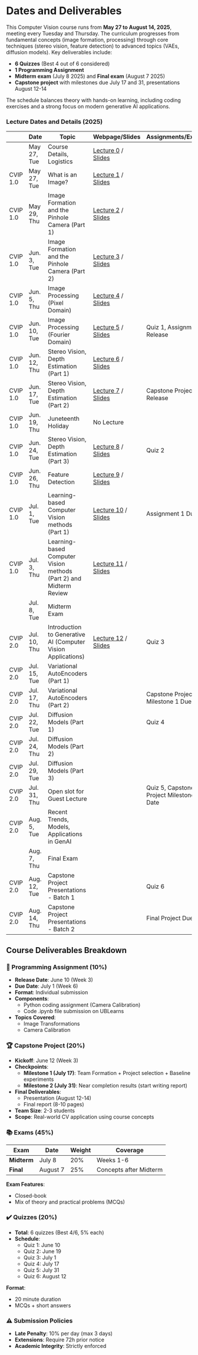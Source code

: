 # Dates and Deliverables

This Computer Vision course runs from **May 27 to August 14, 2025**, meeting every Tuesday and Thursday. The curriculum progresses from fundamental concepts (image formation, processing) through core techniques (stereo vision, feature detection) to advanced topics (VAEs, diffusion models). Key deliverables include:
- **6 Quizzes** (Best 4 out of 6 considered)
- **1 Programming Assignment** 
- **Midterm exam** (July 8 2025) and **Final exam** (August 7 2025)
- **Capstone project** with milestones due July 17 and 31, presentations August 12-14

The schedule balances theory with hands-on learning, including coding exercises and a strong focus on modern generative AI applications.

### Lecture Dates and Details (2025)

| | **Date** | **Topic** | **Webpage/Slides** |**Assignments/Exercises** |
|-|-|-|-|-|
| | May 27, Tue   | Course Details, Logistics | [Lecture 0](syllabus.md) / [Slides](https://slides.com/naresh-ub/cvip-lec-0)| 
| CVIP 1.0 | May 27, Tue | What is an Image?| [Lecture 1](lectures/lecture-1.ipynb) / [Slides](https://slides.com/naresh-ub/cvip-lec-1)| 
| CVIP 1.0 | May 29, Thu  | Image Formation and the Pinhole Camera (Part 1) | [Lecture 2](lectures/lecture-2-3.ipynb) / [Slides](https://slides.com/naresh-ub/cvip-lec-2-3) |
| CVIP 1.0 | Jun. 3, Tue  | Image Formation and the Pinhole Camera (Part 2) | [Lecture 3](lectures/lecture-2-3.ipynb) / [Slides](https://slides.com/naresh-ub/cvip-lec-2-3) |
| CVIP 1.0 | Jun. 5, Thu  | Image Processing (Pixel Domain) | [Lecture 4](lectures/lecture-4.ipynb) / [Slides](https://slides.com/naresh-ub/cvip-lec-4) |
| CVIP 1.0 | Jun. 10, Tue  | Image Processing (Fourier Domain) | [Lecture 5](lectures/lecture-5.ipynb) / [Slides](https://slides.com/naresh-ub/cvip-lec-5) | Quiz 1, Assignment 1 Release |
| CVIP 1.0 | Jun. 12, Thu  | Stereo Vision, Depth Estimation (Part 1) | [Lecture 6](lectures/lecture-6-7-8.ipynb) / [Slides](https://slides.com/naresh-ub/cvip-lec-6-7-8) |
| CVIP 1.0 | Jun. 17, Tue   | Stereo Vision, Depth Estimation (Part 2) | [Lecture 7](lectures/lecture-6-7-8.ipynb) / [Slides](https://slides.com/naresh-ub/cvip-lec-6-7-8) | Capstone Project Release |
| CVIP 1.0 | Jun. 19, Thu  | Juneteenth Holiday | No Lecture | |
| CVIP 1.0 | Jun. 24, Tue  | Stereo Vision, Depth Estimation (Part 3) | [Lecture 8](lectures/lecture-6-7-8.ipynb) / [Slides](https://slides.com/naresh-ub/cvip-lec-6-7-8) | Quiz 2 |
| CVIP 1.0 | Jun. 26, Thu  | Feature Detection | [Lecture 9](lectures/lecture-9.ipynb) / [Slides](https://slides.com/naresh-ub/cvip-lec-9) | |
| CVIP 1.0 | Jul. 1, Tue   | Learning-based Computer Vision methods (Part 1) | [Lecture 10](lectures/lecture-10-11.ipynb) / [Slides](https://slides.com/naresh-ub/cvip-lec-10) | Assignment 1 Due Date |
| CVIP 1.0 | Jul. 3, Thu  | Learning-based Computer Vision methods (Part 2) and Midterm Review | [Lecture 11](lectures/lecture-10-11.ipynb) / [Slides](https://slides.com/naresh-ub/cvip-lec-10) | |
| | Jul. 8, Tue | Midterm Exam | | |
| CVIP 2.0 | Jul. 10, Thu  | Introduction to Generative AI (Computer Vision Applications) | [Lecture 12](lectures/lecture-12.ipynb) / [Slides](https://slides.com/naresh-ub/cvip-lec-12) | Quiz 3 |
| CVIP 2.0 | Jul. 15, Tue  | Variational AutoEncoders (Part 1) | | |
| CVIP 2.0 | Jul. 17, Thu  | Variational AutoEncoders (Part 2) | | Capstone Project Milestone 1 Due Date |
| CVIP 2.0 | Jul. 22, Tue   | Diffusion Models (Part 1) | | Quiz 4 |
| CVIP 2.0 | Jul. 24, Thu  | Diffusion Models (Part 2) | | |
| CVIP 2.0 | Jul. 29, Tue   | Diffusion Models (Part 3) | | |
| CVIP 2.0 | Jul. 31, Thu  | Open slot for Guest Lecture | | Quiz 5, Capstone Project Milestone 2 Due Date |
| CVIP 2.0 | Aug. 5, Tue   | Recent Trends, Models, Applications in GenAI | | |
|  | Aug. 7, Thu  | Final Exam | | |
| CVIP 2.0 | Aug. 12, Tue   | Capstone Project Presentations - Batch 1 | | Quiz 6 |
| CVIP 2.0 | Aug. 14, Thu  | Capstone Project Presentations - Batch 2 | | Final Project Due Date |


## Course Deliverables Breakdown

### 📝 Programming Assignment (10%)
- **Release Date**: June 10 (Week 3)  
- **Due Date**: July 1 (Week 6)  
- **Format**: Individual submission  
- **Components**:
  - Python coding assignment (Camera Calibration)  
  - Code .ipynb file submission on UBLearns
- **Topics Covered**:  
  - Image Transformations
  - Camera Calibration  

### 🏆 Capstone Project (20%)
- **Kickoff**: June 12 (Week 3)  
- **Checkpoints**:  
  - **Milestone 1 (July 17)**: Team Formation + Project selection + Baseline experiments  
  - **Milestone 2 (July 31)**: Near completion results (start writing report)  
- **Final Deliverables**:  
  - Presentation (August 12-14)  
  - Final report (8-10 pages)  
- **Team Size**: 2-3 students  
- **Scope**: Real-world CV application using course concepts  

### 📚 Exams (45%)
| Exam        | Date       | Weight | Coverage |
|-------------|------------|--------|----------|
| **Midterm** | July 8     | 20%    | Weeks 1-6 |
| **Final**   | August 7   | 25%    | Concepts after Midterm |

**Exam Features**:  
- Closed-book  
- Mix of theory and practical problems (MCQs)

### ✔️ Quizzes (20%)
- **Total**: 6 quizzes (Best 4/6, 5% each)  
- **Schedule**:  
  - Quiz 1: June 10  
  - Quiz 2: June 19  
  - Quiz 3: July 1  
  - Quiz 4: July 17  
  - Quiz 5: July 31  
  - Quiz 6: August 12  

**Format**:  
- 20 minute duration  
- MCQs + short answers  

### ⚠️ Submission Policies
- **Late Penalty**: 10% per day (max 3 days)  
- **Extensions**: Require 72h prior notice  
- **Academic Integrity**: Strictly enforced  